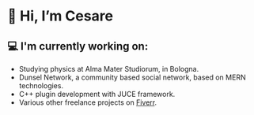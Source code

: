 # 👋 Hi, I’m Cesare

## 💻 I'm currently working on:
- Studying physics at Alma Mater Studiorum, in Bologna.
- Dunsel Network, a community based social network, based on MERN technologies.
- C++ plugin development with JUCE framework.
- Various other freelance projects on [Fiverr](https://it.fiverr.com/cesaresabattini).
